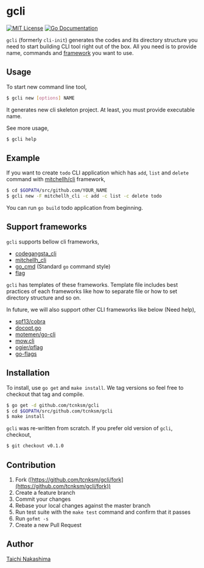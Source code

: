 gcli
====

[![MIT License](http://img.shields.io/badge/license-MIT-blue.svg?style=flat-square)][license]
[![Go Documentation](http://img.shields.io/badge/go-documentation-blue.svg?style=flat-square)][godocs]

[license]: https://github.com/tcnksm/gcli/blob/master/LICENSE
[godocs]: http://godoc.org/github.com/tcnksm/gcli

`gcli` (formerly `cli-init`) generates the codes and its directory structure you need to start building CLI tool right out of the box.
All you need is to provide name, commands and [framework](#support-frameworks) you want to use. 

## Usage

To start new command line tool,

```bash
$ gcli new [options] NAME
```
It generates new cli skeleton project. At least, you must provide executable name.

See more usage,

```bash
$ gcli help
```

## Example

If you want to create `todo` CLI application which has `add`, `list` and `delete` command with
[mitchellh/cli](https://github.com/mitchellh/cli) framework,

```bash
$ cd $GOPATH/src/github.com/YOUR_NAME
$ gcli new -F mitchellh_cli -c add -c list -c delete todo
```

You can run `go build` todo application from beginning.

## Support frameworks

`gcli` supports bellow cli frameworks,

- [codegangsta_cli](https://github.com/codegangsta/cli)
- [mitchellh_cli](https://github.com/mitchellh/cli)
- [go_cmd]() (Standard `go` command style)
- [flag](https://golang.org/pkg/flag/)

`gcli` has templates of these frameworks. Template file includes best practices of each frameworks like
how to separate file or how to set directory structure and so on.

In future, we will also support other CLI frameworks like below (Need help),

- [spf13/cobra](https://github.com/spf13/cobra)
- [docopt.go](https://github.com/docopt/docopt.go)
- [motemen/go-cli](https://github.com/motemen/go-cli)
- [mow.cli](https://github.com/jawher/mow.cli)
- [ogier/pflag](https://github.com/ogier/pflag)
- [go-flags](https://github.com/jessevdk/go-flags)

## Installation

To install, use `go get` and `make install`. We tag versions so feel free to checkout that tag and compile.

```bash
$ go get -d github.com/tcnksm/gcli
$ cd $GOPATH/src/github.com/tcnksm/gcli
$ make install 
```

`gcli` was re-written from scratch. If you prefer old version of `gcli`, checkout,

```bash
$ git checkout v0.1.0
```

## Contribution

1. Fork ([https://github.com/tcnksm/gcli/fork](https://github.com/tcnksm/gcli/fork))
1. Create a feature branch
1. Commit your changes
1. Rebase your local changes against the master branch
1. Run test suite with the `make test` command and confirm that it passes
1. Run `gofmt -s`
1. Create a new Pull Request

## Author

[Taichi Nakashima](https://github.com/tcnksm)
